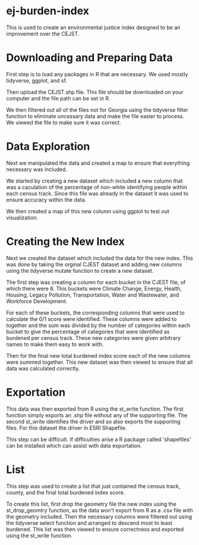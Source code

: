 # ej-burden-index
This is used to create an environmental justice index designed to be an improvement over the CEJST.

# Downloading and Preparing Data
First step is to load any packages in R that are necessary. We used mostly tidyverse, ggplot, and sf. 

Then upload the CEJST.shp file. This file should be downloaded on your computer and the file path can be set in R.

We then filtered out all of the files not for Georgia using the tidyverse filter function to eliminate uncessary data and make the file easier to process. We viewed the file to make sure it was correct.

# Data Exploration
Next we manipulated the data and created a map to ensure that everything necessary was included.

We started by creating a new dataset which included a new column that was a caculation of the percentage of non-white identifying people within each census track. Since this file was already in the dataset it was used to ensure accuracy within the data. 

We then created a map of this new column using ggplot to test out visualization.

# Creating the New Index
Next we created the dataset which included the data for the new index. This was done by taking the orginal CJEST dataset and adding new columns using the tidyverse mutate function to create a new dataset. 

The first step was creating a column for each bucket in the CJEST file, of which there were 8. This buckets were Climate Change, Energy, Health, Housing, Legacy Pollution, Transportation, Water and Wastewater, and Workforce Development. 

For each of these buckets, the corresponding columns that were used to calculate the 0/1 score were identified.  These columns were added to together and the sum was divided by the number of categories within each bucket to give the percentage of categories that were identified as burdened per census track. These new categories were given arbitrary names to make them easy to work with.

Then for the final new total burdened index score each of the new columns were summed together. This new dataset was then viewed to ensure that all data was calculated correctly.

# Exportation
This data was then exported from R using the st_write function. The first function simply exports an .shp file without any of the supporting file. The second st_write identifies the driver and so also exports the supporting files. For this dataset the driver in ESRI Shapefile.

This step can be difficult. If difficulties arise a R package called 'shapefiles' can be installed which can assist with data exportation.

# List
This step was used to create a list that just contained the census track, county, and the final total burdened index score. 

To create this list, first drop the geometry file the new index using the st_drop_geomtry function, as the data won't export from R as a .csv file with the geometry included. Then the necessary columns were filtered out using the tidyverse select function and arranged to descend most to least burdened. This list was then viewed to ensure correctness and exported using the st_write function. 
